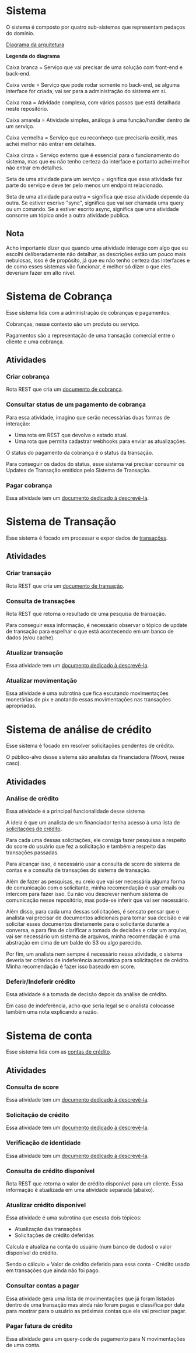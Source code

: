 # Sistema

O sistema é composto por quatro sub-sistemas que representam pedaços do domínio.

<a href="https://excalidraw.com/#json=Mgye-1jjityJIeNJlWejH,LO_jPQH62RLRGRvdvH-kiw">Diagrama da arquitetura</a>

__Legenda do diagrama__

Caixa branca = Serviço que vai precisar de uma solução com front-end e back-end.

Caixa verde = Serviço que pode rodar somente no back-end, se alguma interface for criada, vai ser para a administração do sistema em si.

Caixa roxa = Atividade complexa, com vários passos que está detalhada neste repositório.

Caixa amarela = Atividade simples, análoga à uma função/handler dentro de um serviço.

Caixa vermelha = Serviço que eu reconheço que precisaria exsitir, mas achei melhor não entrar em detalhes.

Caixa cinza = Serviço externo que é essencial para o funcionamento do sistema, mas que eu não tenho certeza da interface e portanto achei melhor não entrar em detalhes. 

Seta de uma atividade para um serviço = significa que essa atividade faz parte do serviço e deve ter pelo menos um endpoint relacionado.

Seta de uma atividade para outra = significa que essa atividade depende da outra. Se estiver escrivo "sync", significa que vai ser chamada uma query ou um comando. Se a estiver escrito async, significa que uma atividade consome um tópico onde a outra atividade publica.


## Nota

Acho importante dizer que quando uma atividade interage com algo que eu escolhi deliberadamente não detalhar, as descrições estão um pouco mais nebulosas, isso é de propósito, já que eu não tenho certeza das interfaces e de como esses sistemas vão funcionar, é melhor só dizer o que eles deveriam fazer em alto nível.

# Sistema de Cobrança

Esse sistema lida com a administração de cobranças e pagamentos.

Cobranças, nesse contexto são um produto ou serviço.

Pagamentos são a representação de uma transação comercial entre o cliente e uma cobrança.

## Atividades

### Criar cobrança

Rota REST que cria um <a href="./models/cobranca.md">documento de cobrança</a>.

### Consultar status de um pagamento de cobrança

Para essa atividade, imagino que serão necessárias duas formas de interação:

- Uma rota em REST que devolva o estado atual.
- Uma rota que permita cadastrar webhooks para enviar as atualizações.

O status do pagamento da cobrança é o status da transação.

Para conseguir os dados do status, esse sistema vai precisar consumir os Updates de Transação emitidos pelo Sistema de Transação.

### Pagar cobrança

Essa atividade tem um <a href="./atividades/pagamento_cobranca.md">documento dedicado à descrevê-la</a>.

# Sistema de Transação

Esse sistema é focado em processar e expor dados de <a href="./models/transacao.md">transações</a>.


## Atividades

### Criar transação

Rota REST que cria um <a href="./models/transacao.md">documento de transação</a>.

### Consulta de transações

Rota REST que retorna o resultado de uma pesquisa de transação.

Para conseguir essa informação, é necessário observar o tópico de update de transação para espelhar o que está acontecendo em um banco de dados (e/ou cache).

### Atualizar transação

Essa atividade tem um <a href="./atividades/atualizacao_transacao.md">documento dedicado à descrevê-la</a>.


### Atualizar movimentação

Essa atividade é uma subrotina que fica escutando movimentações monetárias de pix e anotando essas movimentações nas transações apropriadas.

# Sistema de análise de crédito

Esse sistema é focado em resolver solicitações pendentes de crédito.

O público-alvo desse sistema são analistas da financiadora (Woovi, nesse caso).

## Atividades

### Análise de crédito

Essa atividade é a principal funcionalidade desse sistema

A ideia é que um analista de um financiador tenha acesso à uma lista de <a href="./models/solicitacao_credito.md">solicitações de crédito</a>.

Para cada uma dessas solicitações, ele consiga fazer pesquisas a respeito do score do usuário que fez a solicitação e também a respeito das transações passadas.

Para alcançar isso, é necessário usar a consulta de score do sistema de contas e a consulta de transações do sistema de transação.

Além de fazer as pesquisas, eu creio que vai ser necessária alguma forma de comunicação com o solicitante, minha recomendação é usar emails ou intercom para fazer isso. Eu não vou descrever nenhum sistema de comunicação nesse repositório, mas pode-se inferir que vai ser necessário.

Além disso, para cada uma dessas solicitações, é sensato pensar que o analista vai precisar de documentos adicionais para tomar sua decisão e vai solicitar esses documentos diretamente para o solicitante durante a conversa, e para fins de clarificar a tomada de decisões e criar um arquivo, vai ser necessário um sistema de arquivos, minha recomendação é uma abstração em cima de um balde do S3 ou algo parecido.

Por fim, um analista nem sempre é necessário nessa atividade, o sistema deveria ter critérios de indeferência automática para solicitações de crédito. Minha recomendação é fazer isso baseado em score.

### Deferir/Indeferir crédito

Essa atividade é a tomada de decisão depois da análise de crédito.

Em caso de indeferência, acho que seria legal se o analista colocasse também uma nota explicando a razão.


# Sistema de conta

Esse sistema lida com as <a href="./models/conta_credito">contas de crédito</a>.

## Atividades

### Consulta de score

Essa atividade tem um <a href="./atividades/consulta_score.md">documento dedicado à descrevê-la</a>.

### Solicitação de crédito

Essa atividade tem um <a href="./atividades/solicitacao_credito.md">documento dedicado à descrevê-la</a>.

### Verificação de identidade

Essa atividade tem um <a href="./atividades/verificacao_identidade.md">documento dedicado à descrevê-la</a>.

### Consulta de crédito disponível

Rota REST que retorna o valor de crédito disponível para um cliente. Essa informação é atualizada em uma atividade separada (abaixo).

### Atualizar crédito disponível

Essa atividade é uma subrotina que escuta dois tópicos:

- Atualização das transações
- Solicitações de crédito deferidas

Calcula e atualiza na conta do usuário (num banco de dados) o valor disponível de crédito.

Sendo o cálculo = Valor de crédito deferido para essa conta - Crédito usado em transações que ainda não foi pago.

### Consultar contas a pagar

Essa atividade gera uma lista de movimentações que já foram listadas dentro de uma transação mas ainda não foram pagas e classifica por data para mostrar para o usuário as próximas contas que ele vai precisar pagar.

### Pagar fatura de crédito

Essa atividade gera um query-code de pagamento para N movimentações de uma conta.